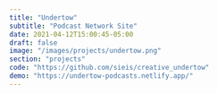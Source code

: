 ```yaml
---
title: "Undertow"
subtitle: "Podcast Network Site"
date: 2021-04-12T15:00:45-05:00
draft: false
image: "/images/projects/undertow.png"
section: "projects"
code: "https://github.com/sieis/creative_undertow"
demo: "https://undertow-podcasts.netlify.app/"
---
```


